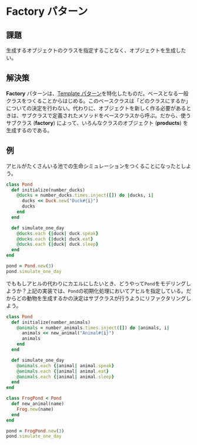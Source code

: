 # Factory パターン

## 課題
生成するオブジェクトのクラスを指定することなく、オブジェクトを生成したい。

## 解決策
**Factory** パターンは、[Template パターン](template_method.md)を特化したものだ。ベースとなる一般クラスをつくることからはじめる。このベースクラスは「どのクラスにするか」についての決定を行わない。代わりに、オブジェクトを新しく作る必要があるときは、サブクラスで定義されたメソッドをベースクラスから呼ぶ。だから、使うサブクラス (**factory**) によって、いろんなクラスのオブジェクト (**products**) を生成するのである。

## 例
アヒルがたくさんいる池での生命シミュレーションをつくることになったとしよう。

```ruby
class Pond
  def initialize(number_ducks)
    @ducks = number_ducks.times.inject([]) do |ducks, i|
      ducks << Duck.new("Duck#{i}")
      ducks
    end
  end

  def simulate_one_day
    @ducks.each {|duck| duck.speak}
    @ducks.each {|duck| duck.eat}
    @ducks.each {|duck| duck.sleep}
  end
end

pond = Pond.new(3)
pond.simulate_one_day
```

でももしアヒルの代わりにカエルにしたいとき、どうやって`Pond`をモデリングしようか？上記の実装では、`Pond`の初期化処理においてアヒルを指定している。だからどの動物を生成するかの決定はサブクラスが行うようにリファクタリングしよう。

```ruby
class Pond
  def initialize(number_animals)
    @animals = number_animals.times.inject([]) do |animals, i|
      animals << new_animal("Animal#{i}")
      animals
    end
  end

  def simulate_one_day
    @animals.each {|animal| animal.speak}
    @animals.each {|animal| animal.eat}
    @animals.each {|animal| animal.sleep}
  end
end

class FrogPond < Pond
  def new_animal(name)
    Frog.new(name)
  end
end

pond = FrogPond.new(3)
pond.simulate_one_day
```
